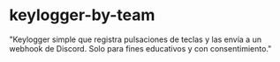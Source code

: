 # keylogger-by-team
"Keylogger simple que registra pulsaciones de teclas y las envía a un webhook de Discord. Solo para fines educativos y con consentimiento."
